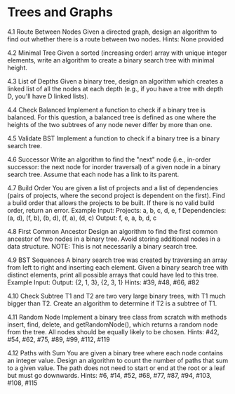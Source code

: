 # Trees and Graphs

4.1 Route Between Nodes
Given a directed graph, design an algorithm to find out whether there is a route between two nodes.
Hints: None provided

4.2 Minimal Tree
Given a sorted (increasing order) array with unique integer elements, write an algorithm to create a binary search tree with minimal height.

4.3 List of Depths
Given a binary tree, design an algorithm which creates a linked list of all the nodes at each depth (e.g., if you have a tree with depth D, you'll have D linked lists).

4.4 Check Balanced
Implement a function to check if a binary tree is balanced. For this question, a balanced tree is defined as one where the heights of the two subtrees of any node never differ by more than one.

4.5 Validate BST
Implement a function to check if a binary tree is a binary search tree.

4.6 Successor
Write an algorithm to find the "next" node (i.e., in-order successor: the next node for inorder traversal) of a given node in a binary search tree. Assume that each node has a link to its parent.

4.7 Build Order
You are given a list of projects and a list of dependencies (pairs of projects, where the second project is dependent on the first). Find a build order that allows the projects to be built. If there is no valid build order, return an error.
Example Input:
Projects: a, b, c, d, e, f
Dependencies: (a, d), (f, b), (b, d), (f, a), (d, c)
Output: f, e, a, b, d, c

4.8 First Common Ancestor
Design an algorithm to find the first common ancestor of two nodes in a binary tree. Avoid storing additional nodes in a data structure. NOTE: This is not necessarily a binary search tree.

4.9 BST Sequences
A binary search tree was created by traversing an array from left to right and inserting each element. Given a binary search tree with distinct elements, print all possible arrays that could have led to this tree.
Example Input:
Output: {2, 1, 3}, {2, 3, 1}
Hints: #39, #48, #66, #82

4.10 Check Subtree
T1 and T2 are two very large binary trees, with T1 much bigger than T2. Create an algorithm to determine if T2 is a subtree of T1.

4.11 Random Node
Implement a binary tree class from scratch with methods insert, find, delete, and getRandomNode(), which returns a random node from the tree. All nodes should be equally likely to be chosen.
Hints: #42, #54, #62, #75, #89, #99, #112, #119

4.12 Paths with Sum
You are given a binary tree where each node contains an integer value. Design an algorithm to count the number of paths that sum to a given value. The path does not need to start or end at the root or a leaf but must go downwards.
Hints: #6, #14, #52, #68, #77, #87, #94, #103, #108, #115
